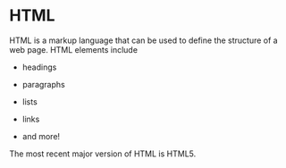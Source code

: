 # HTML
HTML is a markup language that can be used to define the structure of a web page. HTML elements include
* headings
* paragraphs
* lists
* links
* and more!

The most recent major version of HTML is HTML5.